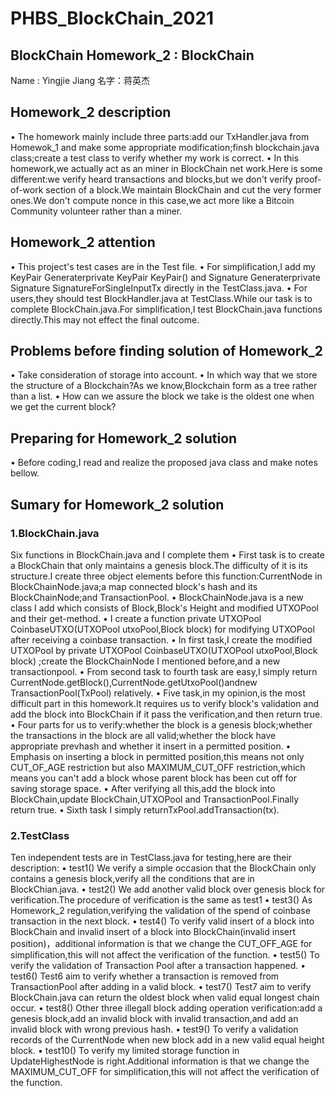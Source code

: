 # PHBS_BlockChain_2021
## BlockChain Homework_2 : BlockChain
Name : Yingjie Jiang
名字：蒋英杰
## Homework_2 description
•	The homework mainly include three parts:add our TxHandler.java from Homewok_1 and make some appropriate modification;finsh blockchain.java class;create a test class to verify whether my work is correct.
•	In this homework,we actually act as an miner in BlockChain net work.Here is some different:we verify heard transactions and blocks,but we don't verify proof-of-work section of a block.We maintain BlockChain and cut the very former ones.We don't compute nonce in this case,we act more like a Bitcoin Community volunteer rather than a miner.
## Homework_2 attention
•	This project's test cases are in the Test file.
•	For simplification,I add my KeyPair Generaterprivate KeyPair KeyPair() and Signature Generaterprivate Signature SignatureForSingleInputTx directly in the TestClass.java.
•	For users,they should test BlockHandler.java at TestClass.While our task is to complete BlockChain.java.For simplification,I test BlockChain.java functions directly.This may not effect the final outcome.
## Problems before finding solution of Homework_2
•	Take consideration of storage into account.
•	In which way that we store the structure of a Blockchain?As we know,Blockchain form as a tree rather than a list.
•	How can we assure the block we take is the oldest one when we get the current block?
## Preparing for Homework_2 solution
•	Before coding,I read and realize the proposed java class and make notes bellow.
## Sumary for Homework_2 solution
### 1.BlockChain.java
Six functions in BlockChain.java and I complete them
•	First task is to create a BlockChain that only maintains a genesis block.The difficulty of it is its structure.I create three object elements before this function:CurrentNode in BlockChainNode.java;a map connected block's hash and its BlockChainNode;and TransactionPool.
•	BlockChainNode.java is a new class I add which consists of Block,Block's Height and modified UTXOPool and their get-method.
•	I create a function private UTXOPool CoinbaseUTXO(UTXOPool utxoPool,Block block) for modifying UTXOPool after receiving a coinbase transaction.
•	In first task,I create the modified UTXOPool by private UTXOPool CoinbaseUTXO(UTXOPool utxoPool,Block block) ;create the BlockChainNode I mentioned before,and a new transactionpool.
•	From second task to fourth task are easy,I simply return CurrentNode.getBlock(),CurrentNode.getUtxoPool()andnew TransactionPool(TxPool) relatively.
•	Five task,in my opinion,is the most difficult part in this homework.It requires us to verify block's validation and add the block into BlockChain if it pass the verification,and then return true.
•	Four parts for us to verify:whether the block is a genesis block;whether the transactions in the block are all valid;whether the block have appropriate prevhash and whether it insert in a permitted position.
•	Emphasis on inserting a block in permitted position,this means not only CUT_OF_AGE restriction but also MAXIMUM_CUT_OFF restriction,which means you can't add a block whose parent block has been cut off for saving storage space.
•	After verifying all this,add the block into BlockChain,update BlockChain,UTXOPool and TransactionPool.Finally return true.
•	Sixth task I simply returnTxPool.addTransaction(tx).
### 2.TestClass
Ten independent tests are in TestClass.java for testing,here are their description:
•	test1() We verify a simple occasion that the BlockChain only contains a genesis block,verify all the conditions that are in BlockChian.java.
•	test2() We add another valid block over genesis block for verification.The procedure of verification is the same as test1
•	test3() As Homework_2 regulation,verifying the validation of the spend of coinbase transaction in the next block.
•	test4() To verify valid insert of a block into BlockChain and invalid insert of a block into BlockChain(invalid insert position)，additional information is that we change the CUT_OFF_AGE for simplification,this will not affect the verification of the function.
•	test5() To verify the validation of Transaction Pool after a transaction happened.
•	test6() Test6 aim to verify whether a transaction is removed from TransactionPool after adding in a valid block.
•	test7() Test7 aim to verify BlockChain.java can return the oldest block when valid equal longest chain occur.
•	test8() Other three illegall block adding operation verification:add a genesis block,add an invalid block with invalid transaction,and add an invalid block with wrong previous hash.
•	test9() To verify a validation records of the CurrentNode when new block add in a new valid equal height block.
•	test10() To verify my limited storage function in UpdateHighestNode is right.Additional information is that we change the MAXIMUM_CUT_OFF for simplification,this will not affect the verification of the function.
